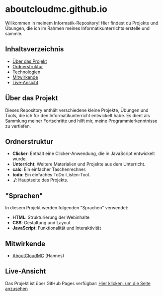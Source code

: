 # aboutcloudmc.github.io

Willkommen in meinem Informatik-Repository! Hier findest du Projekte und Übungen, die ich im Rahmen meines Informatikunterrichts erstelle und sammle.

## Inhaltsverzeichnis

- [Über das Projekt](#über-das-projekt)
- [Ordnerstruktur](#ordnerstruktur)
- [Technologien](#technologien)
- [Mitwirkende](#mitwirkende)
- [Live-Ansicht](#live-ansicht)

## Über das Projekt

Dieses Repository enthält verschiedene kleine Projekte, Übungen und Tools, die ich für den Informatikunterricht entwickelt habe. Es dient als Sammlung meiner Fortschritte und hilft mir, meine Programmierkenntnisse zu vertiefen.

## Ordnerstruktur

- **Clicker**: Enthält eine Clicker-Anwendung, die in JavaScript entwickelt wurde.
- **Unterricht**: Weitere Materialien und Projekte aus dem Unterricht.
- **calc**: Ein einfacher Taschenrechner.
- **todo**: Ein einfaches ToDo-Listen-Tool.
- **./**: Hauptseite des Projekts.

## "Sprachen"

In diesem Projekt werden folgenden "Sprachen" verwendet:

- **HTML**: Strukturierung der Webinhalte
- **CSS**: Gestaltung und Layout
- **JavaScript**: Funktionalität und Interaktivität

## Mitwirkende

- [AboutCloudMC](https://github.com/AboutCloudMC) (Hannes)

## Live-Ansicht

Das Projekt ist über GitHub Pages verfügbar: [Hier klicken, um die Seite anzusehen](https://aboutcloudmc.github.io)
